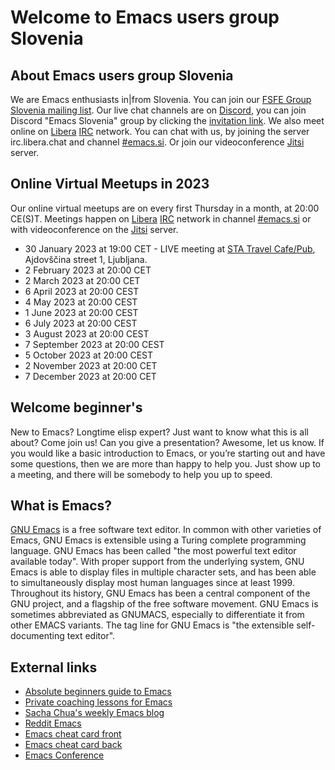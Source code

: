 # Welcome to Emacs users group Slovenia

## About Emacs users group Slovenia
We are Emacs enthusiasts in|from Slovenia. You can join our [FSFE Group Slovenia mailing list](https://lists.fsfe.org/mailman/listinfo/fsfe-si). Our live chat channels are on [Discord](https://discord.com), you can join Discord "Emacs Slovenia" group by clicking the [invitation link](https://discord.gg/GDdWgMaCwc). We also meet online on [Libera](http://www.libera.chat) [IRC](https://en.wikipedia.org/wiki/Internet_Relay_Chat) network. You can chat with us, by joining the server irc.libera.chat and channel [#emacs.si](https://web.libera.chat/#emacs.si). Or join our videoconference [Jitsi]( https://vidra.radiostudent.si/emacs) server.

## Online Virtual Meetups in 2023
Our online virtual meetups are on every first Thursday in a month, at 20:00 CE(S)T. Meetings happen on [Libera](http://www.libera.chat) [IRC](https://en.wikipedia.org/wiki/Internet_Relay_Chat) network in channel [#emacs.si](https://web.libera.chat/#emacs.si) or with videoconference on the [Jitsi]( https://vidra.radiostudent.si/emacs) server.
* 30 January 2023 at 19:00 CET - LIVE meeting at [STA Travel Cafe/Pub](https://dogodki.kompot.si/events/d8cc520f-e3ba-4408-8852-556e5270bc43), Ajdovščina street 1, Ljubljana. 
* 2 February 2023 at 20:00 CET
* 2 March 2023 at 20:00 CET
* 6 April 2023 at 20:00 CEST
* 4 May 2023 at 20:00 CEST
* 1 June 2023 at 20:00 CEST
* 6 July 2023 at 20:00 CEST
* 3 August 2023 at 20:00 CEST
* 7 September 2023 at 20:00 CEST
* 5 October 2023 at 20:00 CEST
* 2 November 2023 at 20:00 CET
* 7 December 2023 at 20:00 CET

## Welcome beginner's
New to Emacs? Longtime elisp expert? Just want to know what this is all about? Come join us! Can you give a presentation? Awesome, let us know. If you would like a basic introduction to Emacs, or you’re starting out and have some questions, then we are more than happy to help you. Just show up to a meeting, and there will be somebody to help you up to speed.

## What is Emacs?
[GNU Emacs](https://www.gnu.org/software/emacs/) is a free software text editor. In common with other varieties of Emacs, GNU Emacs is extensible using a Turing complete programming language. GNU Emacs has been called "the most powerful text editor available today". With proper support from the underlying system, GNU Emacs is able to display files in multiple character sets, and has been able to simultaneously display most human languages since at least 1999. Throughout its history, GNU Emacs has been a central component of the GNU project, and a flagship of the free software movement. GNU Emacs is sometimes abbreviated as GNUMACS, especially to differentiate it from other EMACS variants. The tag line for GNU Emacs is "the extensible self-documenting text editor".

## External links
* [Absolute beginners guide to Emacs](http://www.jesshamrick.com/2012/09/10/absolute-beginners-guide-to-emacs/)
* [Private coaching lessons for Emacs](https://protesilaos.com/coach/)
* [Sacha Chua's weekly Emacs blog](https://sachachua.com/blog)
* [Reddit Emacs](https://www.reddit.com/r/emacs/)
* [Emacs cheat card front](https://emacs-berlin.org/cheat_card_front.svg)
* [Emacs cheat card back](https://emacs-berlin.org/cheat_card_back.svg)
* [Emacs Conference](https://emacsconf.org/)
